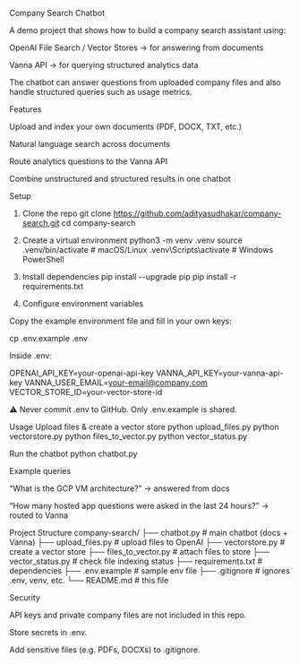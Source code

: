 Company Search Chatbot

A demo project that shows how to build a company search assistant using:

OpenAI File Search / Vector Stores → for answering from documents

Vanna API → for querying structured analytics data

The chatbot can answer questions from uploaded company files and also handle structured queries such as usage metrics.

Features

Upload and index your own documents (PDF, DOCX, TXT, etc.)

Natural language search across documents

Route analytics questions to the Vanna API

Combine unstructured and structured results in one chatbot

Setup
1. Clone the repo
git clone https://github.com/adityasudhakar/company-search.git
cd company-search

2. Create a virtual environment
python3 -m venv .venv
source .venv/bin/activate   # macOS/Linux
.venv\Scripts\activate      # Windows PowerShell

3. Install dependencies
pip install --upgrade pip
pip install -r requirements.txt

4. Configure environment variables

Copy the example environment file and fill in your own keys:

cp .env.example .env


Inside .env:

OPENAI_API_KEY=your-openai-api-key
VANNA_API_KEY=your-vanna-api-key
VANNA_USER_EMAIL=your-email@company.com
VECTOR_STORE_ID=your-vector-store-id


⚠️ Never commit .env to GitHub. Only .env.example is shared.

Usage
Upload files & create a vector store
python upload_files.py
python vectorstore.py
python files_to_vector.py
python vector_status.py

Run the chatbot
python chatbot.py

Example queries

“What is the GCP VM architecture?” → answered from docs

“How many hosted app questions were asked in the last 24 hours?” → routed to Vanna

Project Structure
company-search/
├── chatbot.py           # main chatbot (docs + Vanna)
├── upload_files.py      # upload files to OpenAI
├── vectorstore.py       # create a vector store
├── files_to_vector.py   # attach files to store
├── vector_status.py     # check file indexing status
├── requirements.txt     # dependencies
├── .env.example         # sample env file
├── .gitignore           # ignores .env, venv, etc.
└── README.md            # this file

Security

API keys and private company files are not included in this repo.

Store secrets in .env.

Add sensitive files (e.g. PDFs, DOCXs) to .gitignore.